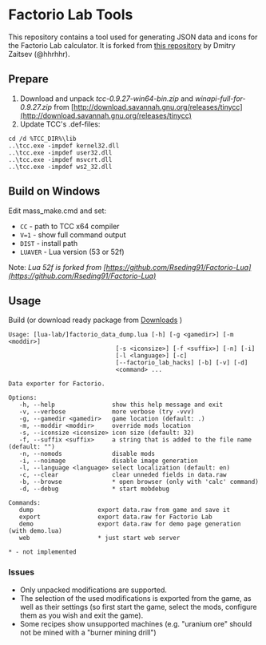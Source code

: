 # Factorio Lab Tools

This repository contains a tool used for generating JSON data and icons for the Factorio Lab calculator. It is forked from [this repository](https://bitbucket.org/hhrhhr/factorio-lab-tools) by Dmitry Zaitsev (@hhrhhr).

## Prepare

1. Download and unpack _tcc-0.9.27-win64-bin.zip_ and _winapi-full-for-0.9.27.zip_ from [http://download.savannah.gnu.org/releases/tinycc](http://download.savannah.gnu.org/releases/tinycc)
2. Update TCC's .def-files:

```shell
cd /d %TCC_DIR%\lib
..\tcc.exe -impdef kernel32.dll
..\tcc.exe -impdef user32.dll
..\tcc.exe -impdef msvcrt.dll
..\tcc.exe -impdef ws2_32.dll
```

## Build on Windows

Edit mass_make.cmd and set:

* `CC` - path to TCC x64 compiler
* `V=1` - show full command output
* `DIST` - install path
* `LUAVER` - Lua version (53 or 52f)

Note: _Lua 52f is forked from [https://github.com/Rseding91/Factorio-Lua](https://github.com/Rseding91/Factorio-Lua)_

## Usage

Build (or download ready package from [Downloads](https://bitbucket.org/hhrhhr/factorio-lab-tools/downloads/) )

```shell
Usage: [lua-lab/]factorio_data_dump.lua [-h] [-g <gamedir>] [-m <moddir>]
                              [-s <iconsize>] [-f <suffix>] [-n] [-i]
                              [-l <language>] [-c]
                              [--factorio_lab_hacks] [-b] [-v] [-d]
                              <command> ...

Data exporter for Factorio.

Options:
   -h, --help                show this help message and exit
   -v, --verbose             more verbose (try -vvv)
   -g, --gamedir <gamedir>   game location (default: .)
   -m, --moddir <moddir>     override mods location
   -s, --iconsize <iconsize> icon size (default: 32)
   -f, --suffix <suffix>     a string that is added to the file name (default: "")
   -n, --nomods              disable mods
   -i, --noimage             disable image generation
   -l, --language <language> select localization (default: en)
   -c, --clear               clear unneded fields in data.raw
   -b, --browse              * open browser (only with 'calc' command)
   -d, --debug               * start mobdebug

Commands:
   dump                  export data.raw from game and save it
   export                export data.raw for Factorio Lab
   demo                  export data.raw for demo page generation (with demo.lua)
   web                   * just start web server

* - not implemented
```

### Issues

* Only unpacked modifications are supported.
* The selection of the used modifications is exported from the game, as well as their settings (so first start the game, select the mods, configure them as you wish and exit the game).
* Some recipes show unsupported machines (e.g. "uranium ore" should not be mined with a "burner mining drill")
